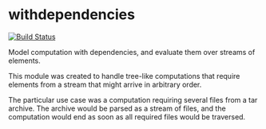 # withdependencies

[![Build Status](https://travis-ci.org/bartavelle/withdependencies.svg?branch=master)](https://travis-ci.org/bartavelle/withdependencies)

Model computation with dependencies, and evaluate them over streams of elements.

This module was created to handle tree-like computations that require elements from a stream that might arrive in arbitrary order.

The particular use case was a computation requiring several files from a tar archive. The archive would be parsed as a stream of files, and the computation would end as soon as all required files would be traversed.

